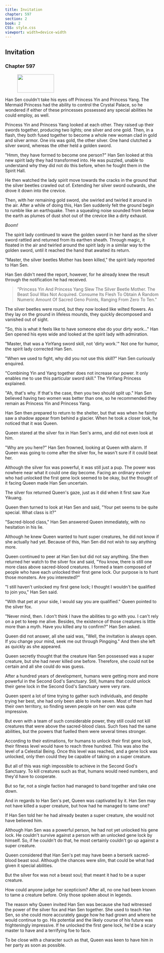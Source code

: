 ```yaml
---
title: Invitation
chapter: 597
section: 2
book: 2
CSS: style.css
viewport: width=device-width
---
```


## Invitation

### Chapter 597

<figure>
	<img src="../Images/gem.gif" alt="" id="gem" width="120" height="60" />
</figure>

Han Sen couldn't take his eyes off Princess Yin and Princess Yang. The Mermaid Princess had the ability to control the Crystal Palace, so he wondered if either of these princesses possessed any special abilities he could employ, as well.

Princess Yin and Princess Yang looked at each other. They raised up their swords together, producing two lights; one silver and one gold. Then, in a flash, they both fused together to become a whole new woman clad in gold and silver armor. One iris was gold, the other silver. One hand clutched a silver sword, whereas the other held a golden sword.

"Hmm, they have formed to become one person?" Han Sen looked at this new spirit lady they had transformed into. He was puzzled, unable to understand why they did not do this before, when he fought them in the Spirit Hall.

He then watched the lady spirit move towards the cracks in the ground that the silver beetles crawled out of. Extending her silver sword outwards, she drove it down into the crevice.

Then, with her remaining gold sword, she swirled and twirled it around in the air. After a while of doing this, Han Sen suddenly felt the ground begin to rumble like an earthquake. Then a squealing noise sounded from below the earth as plumes of dust shot out of the crevice like a dirty exhaust.

*Boom!*

The spirit lady continued to wave the golden sword in her hand as the silver sword rattled and returned from its earthen sheath. Through magic, it floated in the air and twirled around the spirit lady in a similar way to the golden sword, until it reached the hand that awaited its return.

"Master, the silver beetles Mother has been killed," the spirit lady reported to Han Sen.

Han Sen didn't need the report, however, for he already knew the result through the notification he had received.

> "Princess Yin And Princess Yang Slew The Silver Beetle Mother. The Beast Soul Was Not Acquired. Consume Its Flesh To Obtain A Random Numeric Amount Of Sacred Geno Points, Ranging From Zero To Ten."

The silver beetles were round, but they now looked like wilted flowers. As they lay on the ground in lifeless mounds, they quickly decomposed and vanished out of sight.

"So, this is what it feels like to have someone else do your dirty work..." Han Sen opened his eyes wide and looked at the spirit lady with admiration.

"Master, that was a YinYang sword skill, not 'dirty work.'" Not one for humor, the spirit lady corrected Han Sen.

"When we used to fight, why did you not use this skill?" Han Sen curiously enquired.

"Combining Yin and Yang together does not increase our power. It only enables me to use this particular sword skill." The YinYang Princess explained.

"Ah, that's why. If that's the case, then you two should split up." Han Sen believed having two women was better than one, so he recommended they remain as Princess Yin and Princess Yang.

Han Sen then prepared to return to the shelter, but that was when he faintly saw a shadow appear from behind a glacier. When he took a closer look, he noticed that it was Queen.

Queen stared at the silver fox in Han Sen's arms, and did not even look at him.

"Why are you here?" Han Sen frowned, looking at Queen with alarm. If Queen was going to come after the silver fox, he wasn't sure if it could beat her.

Although the silver fox was powerful, it was still just a pup. The power was nowhere near what it could one day become. Facing an ordinary evolver who had unlocked the first gene lock seemed to be okay, but the thought of it facing Queen made Han Sen uncertain.

The silver fox returned Queen's gaze, just as it did when it first saw Xue Yikuang.

Queen then turned to look at Han Sen and said, "Your pet seems to be quite special. What class is it?"

"Sacred-blood class," Han Sen answered Queen immediately, with no hesitation in his lie.

Although he knew Queen wanted to hunt super creatures, he did not know if she actually had yet. Because of this, Han Sen did not wish to say anything more.

Queen continued to peer at Han Sen but did not say anything. She then returned her watch to the silver fox and said, "You know, there is still one more class above sacred-blood creatures. I formed a team composed of people who have each unlocked their first gene lock. Our purpose is to hunt those monsters. Are you interested?"

"I still haven't unlocked my first gene lock; I thought I wouldn't be qualified to join you," Han Sen said.

"With that pet at your side, I would say you are qualified." Queen pointed to the silver fox.

"Never mind, then. I don't think I have the abilities to go with you. I can't rely on a pet to keep me alive. Besides, the existence of those creatures is little more than a myth. Have you killed any to confirm?" Han Sen asked.

Queen did not answer, all she said was, "Well, the invitation is always open. If you change your mind, seek me out through Pingqing." And then she left as quickly as she appeared.

Queen secretly thought that the creature Han Sen possessed was a super creature, but she had never killed one before. Therefore, she could not be certain and all she could do was guess.

After a hundred years of development, humans were getting more and more powerful in the Second God's Sanctuary. Still, humans that could unlock their gene lock in the Second God's Sanctuary were very rare.

Queen spent a lot of time trying to gather such individuals, and despite trying her best, she had only been able to invite seven. Most of them had their own territory, so finding seven people on her own was quite impressive.

But even with a team of such considerable power, they still could not kill creatures that were above the sacred-blood class. Such foes had the same abilities, but the powers that fuelled them were several times stronger.

According to their estimations, for humans to unlock their first gene lock, their fitness level would have to reach three hundred. This was also the level of a Celestial Being. Once this level was reached, and a gene lock was unlocked, only then could they be capable of taking on a super creature.

But all of this was nigh impossible to achieve in the Second God's Sanctuary. To kill creatures such as that, humans would need numbers, and they'd have to cooperate.

But so far, not a single faction had managed to band together and take one down.

And in regards to Han Sen's pet, Queen was captivated by it. Han Sen may not have killed a super creature, but how had he managed to tame one?

If Han Sen told her he had already beaten a super creature, she would not have believed him.

Although Han Sen was a powerful person, he had not yet unlocked his gene lock. He couldn't survive against a person with an unlocked gene lock by himself. So, if he couldn't do that, he most certainly couldn't go up against a super creature.

Queen considered that Han Sen's pet may have been a berserk sacred-blood beast soul. Although the chances were slim, that could be what had given it special abilities.

But the silver fox was not a beast soul; that meant it had to be a super creature.

How could anyone judge her scepticism? After all, no one had been known to tame a creature before. Only those spoken about in legends.

The reason why Queen invited Han Sen was because she had witnessed the power of the silver fox and Han Sen together. She used to teach Han Sen, so she could more accurately gauge how he had grown and where he would continue to go. His potential and the likely course of his future was frighteningly impressive. If he unlocked the first gene lock, he'd be a scary master to have and a terrifying foe to face.

To be close with a character such as that, Queen was keen to have him in her party as soon as possible.